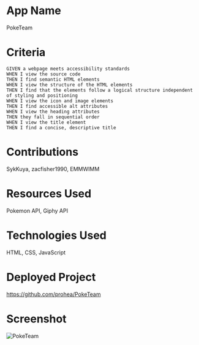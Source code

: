 # App Name
PokeTeam

# Criteria
```
GIVEN a webpage meets accessibility standards
WHEN I view the source code
THEN I find semantic HTML elements
WHEN I view the structure of the HTML elements
THEN I find that the elements follow a logical structure independent of styling and positioning
WHEN I view the icon and image elements
THEN I find accessible alt attributes
WHEN I view the heading attributes
THEN they fall in sequential order
WHEN I view the title element
THEN I find a concise, descriptive title
```
# Contributions
SykKuya, zacfisher1990, EMMWIMM

# Resources Used
Pokemon API, Giphy API

# Technologies Used
HTML, CSS, JavaScript
# Deployed Project
https://github.com/prohea/PokeTeam

# Screenshot
![PokeTeam]()
